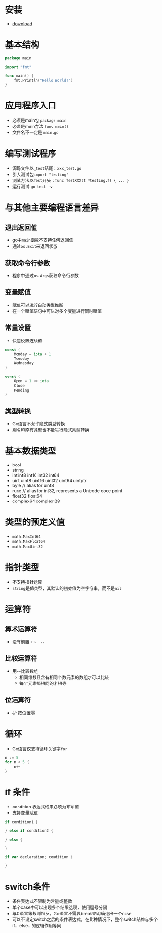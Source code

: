 # 安装
- [download](https://golang.org/dl/)



# 基本结构
```go
package main

import "fmt"

func main() {
	fmt.Println("Hello World!")
}
```


# 应用程序入口
- 必须是main包 `package main`
- 必须是main方法 `func main()`
- 文件名不一定是 `main.go`


# 编写测试程序
- 源码文件以`_test`结尾：`xxx_test.go`
- 引入测试包`import "testing"`
- 测试方法以`Test`开头：`func TestXXX(t *testing.T) { ... }`
- 运行测试 `go test -v`

# 与其他主要编程语言差异

## 退出返回值

- go中`main`函数不支持任何返回值
- 通过`os.Exit`来返回状态

## 获取命令行参数
- 程序中通过`os.Args`获取命令行参数

## 变量赋值
- 赋值可以进行自动类型推断
- 在一个赋值语句中可以对多个变量进行同时赋值

## 常量设置
- 快速设置连续值
```go
const (
    Monday = iota + 1
    Tuesday
    Wednesday
)

const (
    Open = 1 << iota
    Close
    Pending
)
```

## 类型转换
- Go语言不允许隐式类型转换
- 别名和原有类型也不能进行隐式类型转换


# 基本数据类型
- bool
- string
- int int8 int16 int32 int64
- uint uint8 uint16 uint32 uint64 uintptr
- byte // alias for uint8
- rune // alias for int32, represents a Unicode code point
- float32 float64
- complex64 complex128



# 类型的预定义值
- `math.MaxInt64`
- `math.MaxFloat64`
- `math.MaxUint32`

# 指针类型
- 不支持指针运算
- `string`是值类型，其默认的初始值为空字符串，而不是`nil`


# 运算符

## 算术运算符
- 没有前置 `++`、 `--`

## 比较运算符
- 用`==`比较数组
  * 相同维数且含有相同个数元素的数组才可以比较
  * 每个元素都相同的才相等


## 位运算符
- `&^` 按位置零


# 循环
- Go语言仅支持循环关键字`for`
```go
n := 5
for n < 5 {
    n++
}
```

# if 条件
- condition 表达式结果必须为布尔值
- 支持变量赋值
```go
if condition1 {

} else if condition2 {

} else {

}

if var declaration; condition {

}
```

# switch条件
- 条件表达式不限制为常量或整数
- 单个case中可以出现多个结果选项，使用逗号分隔
- 与C语言等规则相反，Go语言不需要break来明确退出一个case
- 可以不设定switch之后的条件表达式，在此种情况下，整个switch结构与多个if... else...的逻辑作用等同